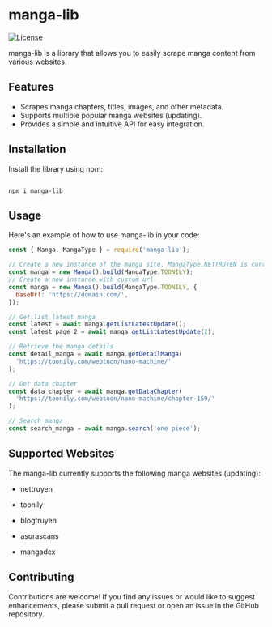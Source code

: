 # manga-lib

[![License](https://img.shields.io/badge/license-MIT-blue.svg)](https://opensource.org/licenses/MIT)

manga-lib is a library that allows you to easily scrape manga content from various websites.

## Features

- Scrapes manga chapters, titles, images, and other metadata.
- Supports multiple popular manga websites (updating).
- Provides a simple and intuitive API for easy integration.

## Installation

Install the library using npm:

```

npm i manga-lib

```

## Usage

Here's an example of how to use manga-lib in your code:

```javascript
const { Manga, MangaType } = require('manga-lib');

// Create a new instance of the manga site, MangaType.NETTRUYEN is currently support for https://www.nettruyenplus.com/
const manga = new Manga().build(MangaType.TOONILY);
// Create a new instance with custom url
const manga = new Manga().build(MangaType.TOONILY, {
  baseUrl: 'https://domain.com/',
});

// Get list latest manga
const latest = await manga.getListLatestUpdate();
const latest_page_2 = await manga.getListLatestUpdate(2);

// Retrieve the manga details
const detail_manga = await manga.getDetailManga(
  'https://toonily.com/webtoon/nano-machine/'
);

// Get data chapter
const data_chapter = await manga.getDataChapter(
  'https://toonily.com/webtoon/nano-machine/chapter-159/'
);

// Search manga
const search_manga = await manga.search('one piece');
```

## Supported Websites

The manga-lib currently supports the following manga websites (updating):

- nettruyen

- toonily

- blogtruyen

- asurascans

- mangadex

## Contributing

Contributions are welcome! If you find any issues or would like to suggest enhancements, please submit a pull request or open an issue in the GitHub repository.
